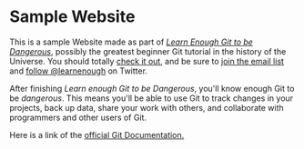 # Sample Website

This is a sample Website made as part of
[*Learn Enough Git to be Dangerous*](https://www/learnenough.com/git-tutorial),
possibly the greatest beginner Git tutorial in the history of the Universe.
You should totally [check it out](https://learnenough.com/git-tutorial), and
be sure to [join the email list](https://learnenough.com/#email_list) and [follow @learnenough](https://twitter.com/learnenough) on Twitter.

After finishing *Learn enough Git to be Dangerous*, you'll know enough Git to be
*dangerous*. This means you'll be able to use Git to track changes in your
projects, back up data, share your work with others, and collaborate with
programmers and other users of Git.

Here is a link of the [official Git Documentation.](https://git-scm.com/doc)
